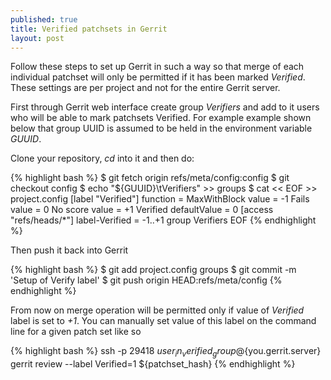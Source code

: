 ```yaml
---
published: true
title: Verified patchsets in Gerrit
layout: post
---
```

Follow these steps to set up Gerrit in such a way so that merge of each individual patchset will only be permitted if it has been marked *Verified*. These settings are per project and not for the entire Gerrit server. 

First through Gerrit web interface create group *Verifiers* and add to it users who will be able to mark patchsets Verified. For example example shown below that group UUID is assumed to be held in the environment variable *GUUID*.

Clone your repository, *cd* into it and then do:

{% highlight bash %}
$ git fetch origin refs/meta/config:config
$ git checkout config
$ echo "${GUUID}\tVerifiers" >> groups
$ cat << EOF >> project.config
[label "Verified"]
        function = MaxWithBlock
        value = -1 Fails
        value =  0 No score
        value = +1 Verified
        defaultValue = 0
[access "refs/heads/*"]
        label-Verified = -1..+1 group Verifiers
EOF
{% endhighlight %}

Then push it back into Gerrit

{% highlight bash %}
$ git add project.config groups
$ git commit -m 'Setup of Verify label'
$ git push origin HEAD:refs/meta/config
{% endhighlight %}

From now on merge operation will be permitted only if value of *Verified* label is set to *+1*. You can manually set value of this label on the command line for a given patch set like so

{% highlight bash %}
 ssh -p 29418 ${user_in_verified_group}@${you.gerrit.server} gerrit review --label Verified=1 ${patchset_hash}
{% endhighlight %}
